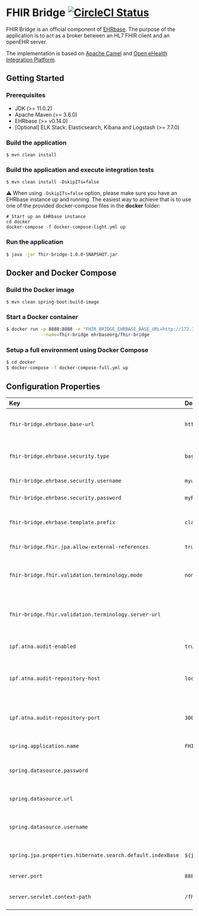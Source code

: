 # FHIR Bridge [![CircleCI Status](https://circleci.com/gh/ehrbase/fhir-bridge-poc.svg?style=shield)](https://circleci.com/gh/ehrbase/fhir-bridge-poc)

FHIR Bridge is an official component of [EHRbase](https://ehrbase.org/).
The purpose of the application is to act as a broker between an HL7 FHIR client and an openEHR server.

The implementation is based on [Apache Camel](https://camel.apache.org/) and [Open eHealth Integration Platform](https://github.com/oehf/ipf).

## Getting Started

### Prerequisites

* JDK (>= 11.0.2)
* Apache Maven (>= 3.6.0)
* EHRbase (>= v0.14.0)
* [Optional] ELK Stack: Elasticsearch, Kibana and Logstash (>= 7.7.0)

### Build the application

```shell script
$ mvn clean install
```

### Build the application and execute integration tests

```shell script
$ mvn clean install -DskipITs=false
```

:warning: When using `-DskipITs=false` option, please make sure you have an EHRbase instance up and running. The easiest way to achieve that is to use one of the provided docker-compose files in the **docker** folder:

```shell script
# Start up an EHRbase instance
cd docker
docker-compose -f docker-compose-light.yml up
```

### Run the application

```bash
$ java -jar fhir-bridge-1.0.0-SNAPSHOT.jar
```

## Docker and Docker Compose

### Build the Docker image

```
$ mvn clean spring-boot:build-image
```

### Start a Docker container

```bash
$ docker run -p 8888:8888 -e "FHIR_BRIDGE_EHRBASE_BASE_URL=http://172.17.0.1:8080/ehrbase/rest/openehr/v1/" \
             --name=fhir-bridge ehrbaseorg/fhir-bridge
```

### Setup a full environment using Docker Compose

```bash
$ cd docker
$ docker-compose -f docker-compose-full.yml up
```

## Configuration Properties

| Key                                                        | Default Value                                    | Description                                                 |
| :--------------------------------------------------------- | :----------------------------------------------- | :---------------------------------------------------------- |
| `fhir-bridge.ehrbase.base-url`                             | `http://localhost:8080/ehrbase/rest/openehr/v1/` | Base URL for the EHRbase running instance.                  |
| `fhir-bridge.ehrbase.security.type`                        | `basic_auth`                                     | HTTP authorization type used by EHRbase.                    |
| `fhir-bridge.ehrbase.security.username`                    | `myuser`                                         | Basic Auth username.                                        |
| `fhir-bridge.ehrbase.security.password`                    | `myPassword432`                                  | Basic Auth password.                                        |
| `fhir-bridge.ehrbase.template.prefix`                      | `classpath:/opt/`                                | Prefix to apply to template names.                          |
| `fhir-bridge.fhir.jpa.allow-external-references`           | `true`                                           | Allow remote references.                                    |
| `fhir-bridge.fhir.validation.terminology.mode`             | `none`                                           | Terminology validation mode: `embedded`, `server`, `none`   |
| `fhir-bridge.fhir.validation.terminology.server-url`       |                                                  | Base URL of the server used for the terminology validation. |
| `ipf.atna.audit-enabled`                                   | `true`                                           | Whether auditing is enabled.                                |
| `ipf.atna.audit-repository-host`                           | `localhost`                                      | Host of the ATNA repository to send the events to.          |
| `ipf.atna.audit-repository-port`                           | `3001`                                           | Port of the ATNA repository to send the events to.          |
| `spring.application.name`                                  | `FHIR Bridge`                                    | Application name.                                           |
| `spring.datasource.password`                               |                                                  | Login password of the database.                             |
| `spring.datasource.url`                                    |                                                  | JDBC URL of the database.                                   |
| `spring.datasource.username`                               |                                                  | Login username of the database.                             |
| `spring.jpa.properties.hibernate.search.default.indexBase` | `${java.io.tmpdir}/fhir-bridge-poc/indexes`      | Default base directory for the indexes.                     |
| `server.port`                                              | `8888`                                           | Server HTTP port.                                           |
| `server.servlet.context-path`                              | `/fhir-bridge-poc`                               | Context path of the application.                            |

